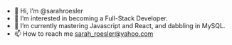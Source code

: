 - 👋 Hi, I’m @sarahroesler
- 👀 I’m interested in becoming a Full-Stack Developer.
- 🌱 I’m currently mastering Javascript and React, and dabbling in MySQL.
- 📫 How to reach me sarah_roesler@yahoo.com

<!---
sarahroesler/sarahroesler is a ✨ special ✨ repository because its `README.md` (this file) appears on your GitHub profile.
You can click the Preview link to take a look at your changes.
--->
